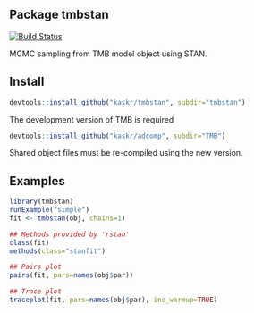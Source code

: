 ## Package tmbstan

[![Build Status](https://travis-ci.org/kaskr/tmbstan.svg?branch=master)](https://travis-ci.org/kaskr/tmbstan)

MCMC sampling from TMB model object using STAN.

## Install

```r
devtools::install_github("kaskr/tmbstan", subdir="tmbstan")
```

The development version of TMB is required

```r
devtools::install_github("kaskr/adcomp", subdir="TMB")
```

Shared object files must be re-compiled using the new version.

## Examples

```r
library(tmbstan)
runExample("simple")
fit <- tmbstan(obj, chains=1)

## Methods provided by 'rstan'
class(fit)
methods(class="stanfit")

## Pairs plot
pairs(fit, pars=names(obj$par))

## Trace plot
traceplot(fit, pars=names(obj$par), inc_warmup=TRUE)
```
